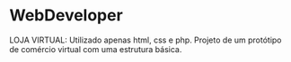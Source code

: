 # WebDeveloper
LOJA VIRTUAL: Utilizado apenas html, css e php. Projeto de um protótipo de comércio virtual com uma estrutura básica.
